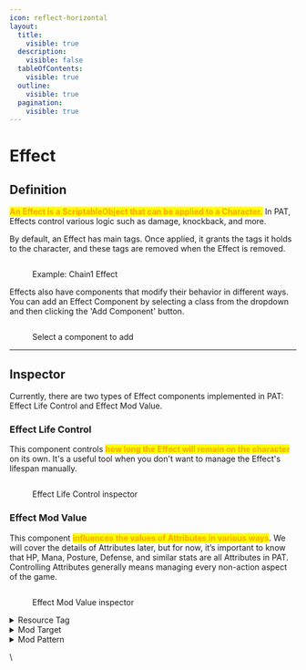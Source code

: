 ```yaml
---
icon: reflect-horizontal
layout:
  title:
    visible: true
  description:
    visible: false
  tableOfContents:
    visible: true
  outline:
    visible: true
  pagination:
    visible: true
---
```


# Effect

## Definition

<mark style="color:orange;">**An Effect is a ScriptableObject that can be applied to a Character.**</mark> In PAT, Effects control various logic such as damage, knockback, and more.

By default, an Effect has main tags. Once applied, it grants the tags it holds to the character, and these tags are removed when the Effect is removed.

<figure><img src="https://lh7-rt.googleusercontent.com/docsz/AD_4nXfZOeNVaKSpec6KTW7GqSrjCktqIGfpOLes_8SpRn8WnKcv-8OsKVvLAqJzZSzSJUKQxyyNicUOdm2GqrweEDxZAYHcCh6g4WJ3H6yLA7T97C3OIbwE6zw1FTXQsnGUA2zmNpSdjxq42T-O1ZqJxOJU_d8V?key=wjgYipemgHjXa5pb_ZH-6A" alt=""><figcaption><p>Example: Chain1 Effect</p></figcaption></figure>

Effects also have components that modify their behavior in different ways. You can add an Effect Component by selecting a class from the dropdown and then clicking the 'Add Component' button.

<figure><img src="https://lh7-rt.googleusercontent.com/docsz/AD_4nXfWcpzZW0_JJvZAJ1E-yzASSmQkHgLp2mOKJU5rMS0oDrtUYmqPXo-sTZ_IEvsWnONCl6Vi54jTvtmcdmN0NsTqhI2NZXURHp5-5qwV-ik24yMnkGTREoxAwfhalQrvxWMWD8XRHk0EDECSj1mhoXtCQm4?key=wjgYipemgHjXa5pb_ZH-6A" alt=""><figcaption><p>Select a component to add</p></figcaption></figure>

***

## Inspector

Currently, there are two types of Effect components implemented in PAT: Effect Life Control and Effect Mod Value.

### Effect Life Control

This component controls <mark style="color:orange;">**how long the Effect will remain on the character**</mark> on its own. It's a useful tool when you don't want to manage the Effect's lifespan manually.

<figure><img src="https://lh7-rt.googleusercontent.com/docsz/AD_4nXeC7AM4ZvSlxxBtqh_tlTtSoETxOadl4pBefrGRRUjgkf_K9tTuUTpzKDSoLvLflpLwIzJx7doSpK560mS9Nv9J_ObpNg-yDJ24kk5sBHhiaFCK82fR2BaLPkx0cD2w0Fb0cgjvwxp3cGPCLQeox7GAkXU?key=wjgYipemgHjXa5pb_ZH-6A" alt=""><figcaption><p>Effect Life Control inspector</p></figcaption></figure>

### Effect Mod Value

This component <mark style="color:orange;">**influences the values of Attributes in various ways**</mark>. We will cover the details of Attributes later, but for now, it’s important to know that HP, Mana, Posture, Defense, and similar stats are all Attributes in PAT. Controlling Attributes generally means managing every non-action aspect of the game.

<figure><img src="https://lh7-rt.googleusercontent.com/docsz/AD_4nXevO7zc68Hcp0_rTMHf1Z9HISORp0_tG4LzD7BUsHlovDHO5wiCso0WDmK5_pJOu42UZRlAwUZtVFvTOfteXcpV0EFHCHR4PVzzprwSfSjlduhVQc3DZp52FYMF1TYCn9DuNc0GIRPAhq3IIi5_JjNgkbQ?key=wjgYipemgHjXa5pb_ZH-6A" alt=""><figcaption><p>Effect Mod Value inspector</p></figcaption></figure>

<details>

<summary>Resource Tag</summary>

The Effect Mod Value will search for <mark style="color:orange;">**an Attribute with the same tag**</mark> and influence it.

</details>

<details>

<summary>Mod Target</summary>

Specifies <mark style="color:orange;">**whether it modifies the Attribute's value or the auto-recovery rate**</mark> of the Attribute.

</details>

<details>

<summary>Mod Pattern</summary>

*   **To Base Value**&#x20;

    Adds or subtracts from the actual base value, commonly used for damage, mana, or stamina.&#x20;

<!---->

*   **Add**&#x20;

    Increases or decreases the final value, but will no longer influence it once the Effect is removed. This is useful for buffs like a speed boost.

<!---->

*   **Add Multi**

    Multiplies the value. Multiple Add Multis will stack together before the calculation. Similar to Add, it will no longer influence the final value once removed.

<!---->

*   **Final Multi**

    Unlike Add Multi, this does not stack. It multiplies the value directly.

<!---->

*   **Override**&#x20;

    The value is directly replaced by the override value and will no longer influence the final value once the Effect is removed. Useful for effects like reducing movement speed to zero.

<!---->

*   **Level**&#x20;

    Not used by default, but you can implement special logic by overriding the Attribute class.

<!---->

*   **Order**&#x20;

    Determines the priority between multiple Effect Mod Values. If both have the same order, the most recently added Effect will take precedence.&#x20;

</details>

\


